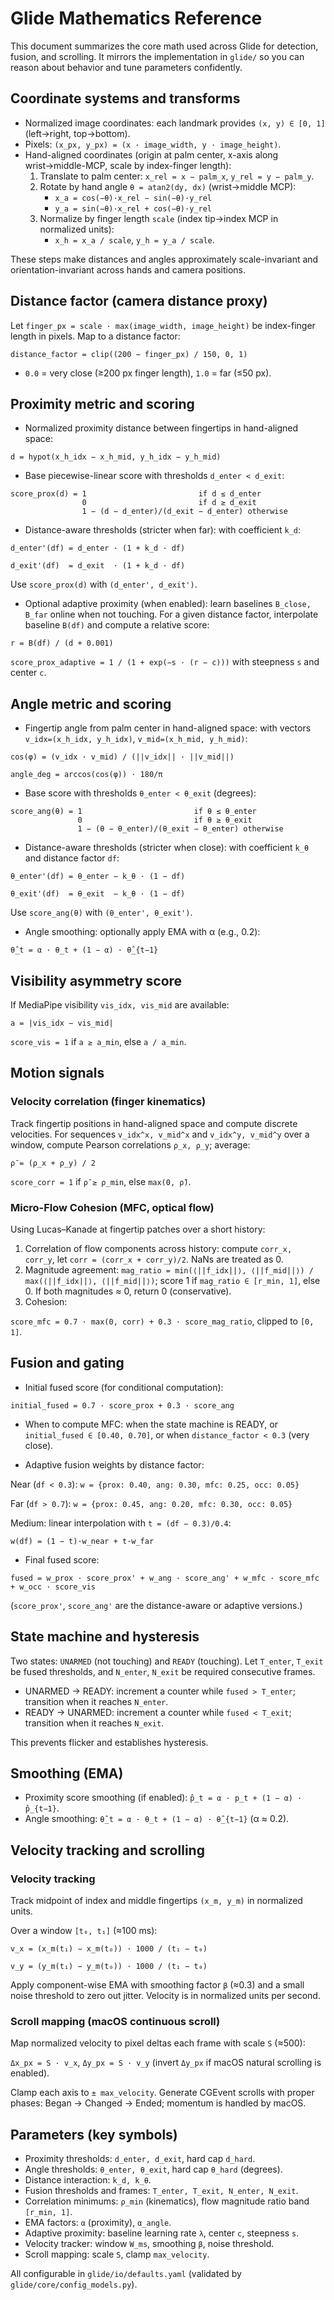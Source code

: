 # Glide Mathematics Reference

This document summarizes the core math used across Glide for detection, fusion, and scrolling. It mirrors the implementation in `glide/` so you can reason about behavior and tune parameters confidently.

## Coordinate systems and transforms

- Normalized image coordinates: each landmark provides `(x, y) ∈ [0, 1]` (left→right, top→bottom).
- Pixels: `(x_px, y_px) = (x · image_width, y · image_height)`.
- Hand-aligned coordinates (origin at palm center, x-axis along wrist→middle-MCP, scale by index-finger length):
  1) Translate to palm center: `x_rel = x − palm_x`, `y_rel = y − palm_y`.
  2) Rotate by hand angle `θ = atan2(dy, dx)` (wrist→middle MCP):
     - `x_a = cos(−θ)·x_rel − sin(−θ)·y_rel`
     - `y_a = sin(−θ)·x_rel + cos(−θ)·y_rel`
  3) Normalize by finger length `scale` (index tip→index MCP in normalized units):
     - `x_h = x_a / scale`, `y_h = y_a / scale`.

These steps make distances and angles approximately scale-invariant and orientation-invariant across hands and camera positions.

## Distance factor (camera distance proxy)

Let `finger_px = scale · max(image_width, image_height)` be index-finger length in pixels. Map to a distance factor:

`distance_factor = clip((200 − finger_px) / 150, 0, 1)`

- `0.0` = very close (≥200 px finger length), `1.0` = far (≤50 px).

## Proximity metric and scoring

- Normalized proximity distance between fingertips in hand-aligned space:

`d = hypot(x_h_idx − x_h_mid, y_h_idx − y_h_mid)`

- Base piecewise-linear score with thresholds `d_enter < d_exit`:

```
score_prox(d) = 1                         if d ≤ d_enter
                0                         if d ≥ d_exit
                1 − (d − d_enter)/(d_exit − d_enter) otherwise
```

- Distance-aware thresholds (stricter when far): with coefficient `k_d`:

`d_enter'(df) = d_enter · (1 + k_d · df)`

`d_exit'(df)  = d_exit  · (1 + k_d · df)`

Use `score_prox(d)` with `(d_enter', d_exit')`.

- Optional adaptive proximity (when enabled): learn baselines `B_close, B_far` online when not touching. For a given distance factor, interpolate baseline `B(df)` and compute a relative score:

`r = B(df) / (d + 0.001)`

`score_prox_adaptive = 1 / (1 + exp(−s · (r − c)))` with steepness `s` and center `c`.

## Angle metric and scoring

- Fingertip angle from palm center in hand-aligned space: with vectors `v_idx=(x_h_idx, y_h_idx)`, `v_mid=(x_h_mid, y_h_mid)`:

`cos(φ) = (v_idx · v_mid) / (||v_idx|| · ||v_mid||)`

`angle_deg = arccos(cos(φ)) · 180/π`

- Base score with thresholds `θ_enter < θ_exit` (degrees):

```
score_ang(θ) = 1                         if θ ≤ θ_enter
               0                         if θ ≥ θ_exit
               1 − (θ − θ_enter)/(θ_exit − θ_enter) otherwise
```

- Distance-aware thresholds (stricter when close): with coefficient `k_θ` and distance factor `df`:

`θ_enter'(df) = θ_enter − k_θ · (1 − df)`

`θ_exit'(df)  = θ_exit  − k_θ · (1 − df)`

Use `score_ang(θ)` with `(θ_enter', θ_exit')`.

- Angle smoothing: optionally apply EMA with α (e.g., 0.2):

`θ̂_t = α · θ_t + (1 − α) · θ̂_{t−1}`

## Visibility asymmetry score

If MediaPipe visibility `vis_idx, vis_mid` are available:

`a = |vis_idx − vis_mid|`

`score_vis = 1` if `a ≥ a_min`, else `a / a_min`.

## Motion signals

### Velocity correlation (finger kinematics)

Track fingertip positions in hand-aligned space and compute discrete velocities. For sequences `v_idx^x, v_mid^x` and `v_idx^y, v_mid^y` over a window, compute Pearson correlations `ρ_x, ρ_y`; average:

`ρ̄ = (ρ_x + ρ_y) / 2`

`score_corr = 1` if `ρ̄ ≥ ρ_min`, else `max(0, ρ̄)`.

### Micro-Flow Cohesion (MFC, optical flow)

Using Lucas–Kanade at fingertip patches over a short history:

1) Correlation of flow components across history: compute `corr_x, corr_y`, let `corr = (corr_x + corr_y)/2`. NaNs are treated as 0.
2) Magnitude agreement: `mag_ratio = min(⟨||f_idx||⟩, ⟨||f_mid||⟩) / max(⟨||f_idx||⟩, ⟨||f_mid||⟩)`; score 1 if `mag_ratio ∈ [r_min, 1]`, else 0. If both magnitudes ≈ 0, return 0 (conservative).
3) Cohesion:

`score_mfc = 0.7 · max(0, corr) + 0.3 · score_mag_ratio`, clipped to `[0, 1]`.

## Fusion and gating

- Initial fused score (for conditional computation):

`initial_fused = 0.7 · score_prox + 0.3 · score_ang`

- When to compute MFC: when the state machine is READY, or `initial_fused ∈ [0.40, 0.70]`, or when `distance_factor < 0.3` (very close).

- Adaptive fusion weights by distance factor:

Near (`df < 0.3`): `w = {prox: 0.40, ang: 0.30, mfc: 0.25, occ: 0.05}`

Far (`df > 0.7`): `w = {prox: 0.45, ang: 0.20, mfc: 0.30, occ: 0.05}`

Medium: linear interpolation with `t = (df − 0.3)/0.4`:

`w(df) = (1 − t)·w_near + t·w_far`

- Final fused score:

`fused = w_prox · score_prox' + w_ang · score_ang' + w_mfc · score_mfc + w_occ · score_vis`

(`score_prox'`, `score_ang'` are the distance-aware or adaptive versions.)

## State machine and hysteresis

Two states: `UNARMED` (not touching) and `READY` (touching). Let `T_enter`, `T_exit` be fused thresholds, and `N_enter`, `N_exit` be required consecutive frames.

- UNARMED → READY: increment a counter while `fused > T_enter`; transition when it reaches `N_enter`.
- READY → UNARMED: increment a counter while `fused < T_exit`; transition when it reaches `N_exit`.

This prevents flicker and establishes hysteresis.

## Smoothing (EMA)

- Proximity score smoothing (if enabled): `p̂_t = α · p_t + (1 − α) · p̂_{t−1}`.
- Angle smoothing: `θ̂_t = α · θ_t + (1 − α) · θ̂_{t−1}` (α ≈ 0.2).

## Velocity tracking and scrolling

### Velocity tracking

Track midpoint of index and middle fingertips `(x_m, y_m)` in normalized units.

Over a window `[t₀, t₁]` (≈100 ms):

`v_x = (x_m(t₁) − x_m(t₀)) · 1000 / (t₁ − t₀)`

`v_y = (y_m(t₁) − y_m(t₀)) · 1000 / (t₁ − t₀)`

Apply component-wise EMA with smoothing factor `β` (≈0.3) and a small noise threshold to zero out jitter. Velocity is in normalized units per second.

### Scroll mapping (macOS continuous scroll)

Map normalized velocity to pixel deltas each frame with scale `S` (≈500):

`Δx_px = S · v_x`, `Δy_px = S · v_y` (invert `Δy_px` if macOS natural scrolling is enabled).

Clamp each axis to `± max_velocity`. Generate CGEvent scrolls with proper phases: Began → Changed → Ended; momentum is handled by macOS.

## Parameters (key symbols)

- Proximity thresholds: `d_enter, d_exit`, hard cap `d_hard`.
- Angle thresholds: `θ_enter, θ_exit`, hard cap `θ_hard` (degrees).
- Distance interaction: `k_d, k_θ`.
- Fusion thresholds and frames: `T_enter, T_exit, N_enter, N_exit`.
- Correlation minimums: `ρ_min` (kinematics), flow magnitude ratio band `[r_min, 1]`.
- EMA factors: `α` (proximity), `α_angle`.
- Adaptive proximity: baseline learning rate `λ`, center `c`, steepness `s`.
- Velocity tracker: window `W_ms`, smoothing `β`, noise threshold.
- Scroll mapping: scale `S`, clamp `max_velocity`.

All configurable in `glide/io/defaults.yaml` (validated by `glide/core/config_models.py`).
